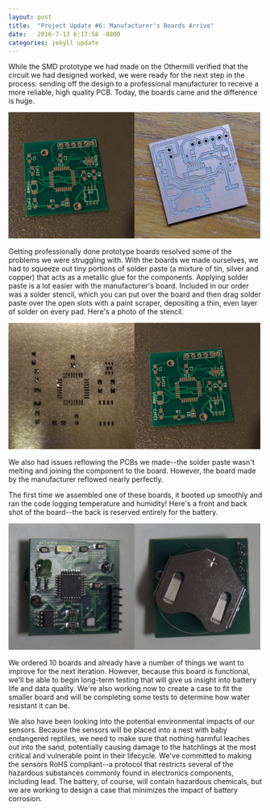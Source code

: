 ```yaml
---
layout: post
title:  "Project Update #6: Manufacturer's Boards Arrive"
date:   2016-7-13 6:17:58 -0800
categories: jekyll update
---
```

While the SMD prototype we had made on the Othermill verified that the circuit we had designed worked, we were ready for the next step in the process: sending off the design to a professional manufacturer to receive a more reliable, high quality PCB. Today, the boards came and the difference is huge. 

<img src="/assets/manufacturerpcb.jpg" width="250"  title="The Manufacturer's PCB" alt="The Manufacturer's PCB"/><img src="/assets/othermillpcb.jpg" width="250" title="Our PCB" alt="Our PCB"/>


Getting professionally done prototype boards resolved some of the problems we were struggling with. With the boards we made ourselves, we had to squeeze out tiny portions of solder paste (a mixture of tin, silver and copper) that acts as a metallic glue for the components. Applying solder paste is a lot easier with the manufacturer's board. Included in our order was a solder stencil, which you can put over the board and then drag solder paste over the open slots with a paint scraper, depositing a thin, even layer of solder on every pad. Here's a photo of the stencil.

<img src="/assets/stencil.jpg" width="250"  title="The Stencil" alt="The Stencil"/><img src="/assets/manufacturerpcb.jpg" width="250"  title="The Manufacturer's PCB" alt="The Manufacturer's PCB"/>

We also had issues reflowing the PCBs we made--the solder paste wasn't melting and joining the component to the board. However, the board made by the manufacturer reflowed nearly perfectly. 

The first time we assembled one of these boards, it booted up smoothly and ran the code logging temperature and humidity! Here's a front and back shot of the board--the back is reserved entirely for the battery.

<img src="/assets/smdboardassembledfront.jpg" width="250"  title="SMD Board Assembled (Front)" alt="SMD Board Assembled (Front)"/><img src="/assets/smdboardassembledback.jpg" width="250"  title="SMD Board Assembled (Back)" alt="SMD Board Assembled (Back)"/>


We ordered 10 boards and already have a number of things we want to improve for the next iteration. However, because this board is functional, we'll be able to begin long-term testing that will give us insight into battery life and data quality. We're also working now to create a case to fit the smaller board and will be completing some tests to determine how water resistant it can be. 

We also have been looking into the potential environmental impacts of our sensors. Because the sensors will be placed into a nest with baby endangered reptiles, we need to make sure that nothing harmful leaches out into the sand, potentially causing damage to the hatchlings at the most critical and vulnerable point in their lifecycle. We've committed to making the sensors RoHS compliant--a protocol that restricts several of the hazardous substances commonly found in electronics components, including lead. The battery, of course, will contain hazardous chemicals, but we are working to design a case that minimizes the impact of battery corrosion.

